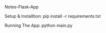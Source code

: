 Notes-Flask-App

Setup & Installtion:
pip install -r requirements.txt

Running The App:
python main.py

